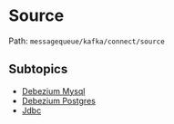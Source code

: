 # Source

Path: `messagequeue/kafka/connect/source`

## Subtopics
- [Debezium Mysql](./debezium_mysql/README.md)
- [Debezium Postgres](./debezium_postgres/README.md)
- [Jdbc](./jdbc/README.md)
